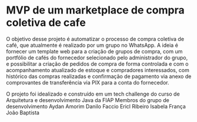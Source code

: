 # MVP de um marketplace de compra coletiva de cafe

O objetivo desse projeto é automatizar o processo de compra coletiva de café, que atualmente é realizado por um grupo no WhatsApp.
A ideia é fornecer um template web para a criação de grupos de compra, com um portfólio de cafés do fornecedor selecionado pelo administrador do grupo, e possibilitar a criação de pedidos de compra de forma controlada e com o acompanhamento atualizado de estoque e compradores interessados, com histórico das compras realizadas e confirmação de pagamento via anexo de comprovantes de transferência via PIX para a conta do fornecedor.

O projeto foi idealizado e construído em um tech challenge do curso de Arquitetura e desenvolvimento Java da FIAP
Membros do grupo de desenvolvimento
Aydan Amorim
Danilo Faccio
Ericl Ribeiro
Isabela França
João Baptista